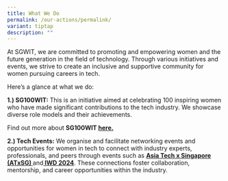 ```yaml
---
title: What We Do
permalink: /our-actions/permalink/
variant: tiptap
description: ""
---
```

<p>At SGWIT, we are committed to promoting and empowering women and the future
generation in the field of technology. Through various initiatives and
events, we strive to create an inclusive and supportive community for women
pursuing careers in tech.</p>
<p>Here’s a glance at what we do:</p>
<p><strong>1.) SG100WIT:</strong> This is an initiative aimed at celebrating
100 inspiring women who have made significant contributions to the tech
industry. We showcase diverse role models and their achievements.</p>
<p>Find out more about <strong>SG100WIT <a href="/our-actions/sg100wit/" rel="noopener noreferrer nofollow" target="_blank">here.</a></strong>
</p>
<p><strong>2.) Tech Events:</strong> We organise and facilitate networking
events and opportunities for women in tech to connect with industry experts,
professionals, and peers through events such as <strong><a href="/our-actions/atx-sg/" rel="noopener noreferrer nofollow" target="_blank">Asia Tech x Singapore (ATxSG)</a><u> </u></strong>and<strong><u> </u><a href="/our-actions/iwd2024/" rel="noopener noreferrer nofollow" target="_blank">IWD 2024</a></strong>.
These connections foster collaboration, mentorship, and career opportunities
within the industry.</p>